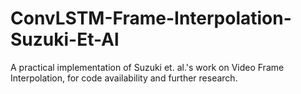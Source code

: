 # ConvLSTM-Frame-Interpolation-Suzuki-Et-Al
 A practical implementation of Suzuki et. al.'s work on Video Frame Interpolation, for code availability and further research.
